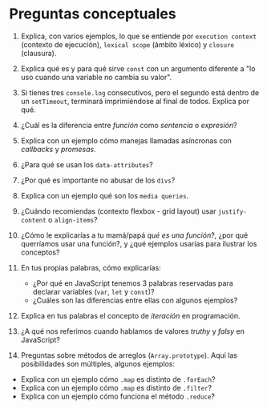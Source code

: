 # Preguntas conceptuales

1. Explica, con varios ejemplos, lo que se entiende por `execution context`
   (contexto de ejecución), `lexical scope` (ámbito léxico) y `closure`
   (clausura).

2. Explica qué es y para qué sirve `const` con un argumento diferente a "lo uso
   cuando una variable no cambia su valor".

3. Si tienes tres `console.log` consecutivos, pero el segundo está dentro de un
   `setTimeout`, terminará imprimiéndose al final de todos. Explica por qué.

4. ¿Cuál es la diferencia entre _función_ como _sentencia_ o _expresión_?

5. Explica con un ejemplo cómo manejas llamadas asíncronas con _callbacks_ y
   _promesas_.

6. ¿Para qué se usan los `data-attributes`?

7. ¿Por qué es importante no abusar de los `divs`?

8. Explica con un ejemplo qué son los `media queries`.

9. ¿Cuándo recomiendas (contexto flexbox - grid layout) usar `justify-content` o
   `align-items`?

10. ¿Cómo le explicarías a tu mamá/papá _qué es una función_?, ¿por qué
    querríamos usar una función?, y ¿qué ejemplos usarías para ilustrar los
    conceptos?

11. En tus propias palabras, cómo explicarías:

    * ¿Por qué en JavaScript tenemos 3 palabras reservadas para declarar
      variables (`var`, `let` y `const`)?
    * ¿Cuáles son las diferencias entre ellas con algunos ejemplos?

12. Explica en tus palabras el concepto de _iteración_ en programación.

13. ¿A qué nos referimos cuando hablamos de valores _truthy_ y _falsy_ en
    JavaScript?

14. Preguntas sobre métodos de arreglos (`Array.prototype`). Aquí las
    posibilidades son múltiples, algunos ejemplos:

   * Explica con un ejemplo cómo `.map` es distinto de `.forEach`?
   * Explica con un ejemplo cómo `.map` es distinto de `.filter`?
   * Explica con un ejemplo cómo funciona el método `.reduce`?
